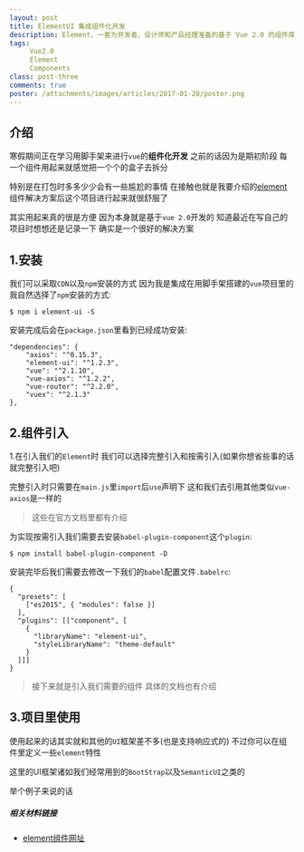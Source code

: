 ```yaml
---
layout: post
title: ElementUI 集成组件化开发
description: Element，一套为开发者、设计师和产品经理准备的基于 Vue 2.0 的组件库，提供了配套设计资源，使用起来还是很方便的。
tags:
     Vue2.0
     Element
     Components
class: post-three
comments: true
poster: /attachments/images/articles/2017-01-20/poster.png
---
```


## 介绍
寒假期间正在学习用脚手架来进行`vue`的**组件化开发** 之前的话因为是期初阶段 每一个组件用起来就感觉把一个个的盒子去拆分 

特别是在打包时多多少少会有一些尴尬的事情 在接触也就是我要介绍的[element](http://element.eleme.io/#/zh-CN/component/installation)组件解决方案后这个项目进行起来就很舒服了

其实用起来真的很是方便 因为本身就是基于`vue 2.0`开发的 知道最近在写自己的项目时想想还是记录一下  确实是一个很好的解决方案
## 1.安装
我们可以采取`CDN`以及`npm`安装的方式
因为我是集成在用脚手架搭建的`vue`项目里的 我自然选择了`npm`安装的方式:
```
$ npm i element-ui -S
```
安装完成后会在`package.json`里看到已经成功安装:
```php?start_inline=1
"dependencies": {
    "axios": "^0.15.3",
    "element-ui": "^1.2.3",
    "vue": "^2.1.10",
    "vue-axios": "^1.2.2",
    "vue-router": "^2.2.0",
    "vuex": "^2.1.3"
},
```
## 2.组件引入
1.在引入我们的`Element`时 我们可以选择完整引入和按需引入(如果你想省些事的话就完整引入吧)

完整引入时只需要在`main.js`里`import`后`use`声明下 这和我们去引用其他类似`vue-axios`是一样的

> 这些在官方文档里都有介绍

为实现按需引入我们需要去安装`babel-plugin-component`这个`plugin`:
```
$ npm install babel-plugin-component -D
```
安装完毕后我们需要去修改一下我们的`babel`配置文件`.babelrc`:
```php?start_inline=1
{
  "presets": [
    ["es2015", { "modules": false }]
  ],
  "plugins": [["component", [
    {
      "libraryName": "element-ui",
      "styleLibraryName": "theme-default"
    }
  ]]]
}
```

> 接下来就是引入我们需要的组件 具体的文档也有介绍

## 3.项目里使用
使用起来的话其实就和其他的`UI`框架差不多(也是支持响应式的) 不过你可以在组件里定义一些`element`特性

这里的UI框架诸如我们经常用到的`BootStrap`以及`SemanticUI`之类的


举个例子来说的话

##### 相关材料链接
- [element组件网址](http://element.eleme.io/#/zh-CN/component/installation)
    

